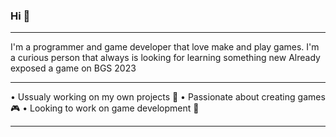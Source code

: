 ### Hi 👋
-----------------------------------------------------------------------------------------------------------------

I'm a programmer and game developer that love make and play games.
I'm a curious person that always is looking for learning something new
Already exposed a game on BGS 2023 

-----------------------------------------------------------------------------------------------------------------

• Ussualy working on my own projects 🏏
• Passionate about creating games 🎮
• Looking to work on game development 👾

-----------------------------------------------------------------------------------------------------------------
